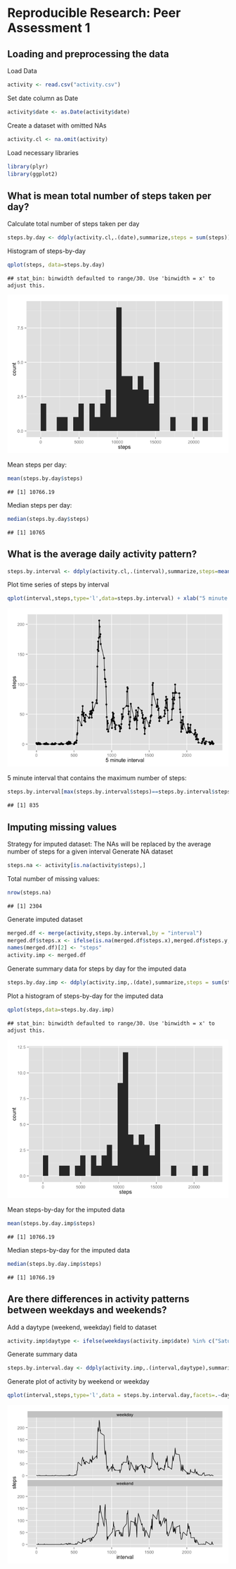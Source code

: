 # Reproducible Research: Peer Assessment 1


## Loading and preprocessing the data
Load Data

```r
activity <- read.csv("activity.csv")
```
Set date column as Date

```r
activity$date <- as.Date(activity$date)
```
Create a dataset with omitted NAs

```r
activity.cl <- na.omit(activity)
```
Load necessary libraries

```r
library(plyr)
library(ggplot2)
```

## What is mean total number of steps taken per day?
Calculate total number of steps taken per day

```r
steps.by.day <- ddply(activity.cl,.(date),summarize,steps = sum(steps))
```
Histogram of steps-by-day

```r
qplot(steps, data=steps.by.day)
```

```
## stat_bin: binwidth defaulted to range/30. Use 'binwidth = x' to adjust this.
```

![](PA1_template_files/figure-html/unnamed-chunk-6-1.png) 

Mean steps per day:

```r
mean(steps.by.day$steps)
```

```
## [1] 10766.19
```

Median steps per day:

```r
median(steps.by.day$steps)
```

```
## [1] 10765
```

## What is the average daily activity pattern?

```r
steps.by.interval <- ddply(activity.cl,.(interval),summarize,steps=mean(steps))
```

Plot time series of steps by interval

```r
qplot(interval,steps,type='l',data=steps.by.interval) + xlab("5 minute interval") + geom_line()
```

![](PA1_template_files/figure-html/unnamed-chunk-10-1.png) 

5 minute interval that contains the maximum number of steps:

```r
steps.by.interval[max(steps.by.interval$steps)==steps.by.interval$steps,1]
```

```
## [1] 835
```

## Imputing missing values
Strategy for imputed dataset: The NAs will be replaced by the average number of steps for a given interval
Generate NA dataset

```r
steps.na <- activity[is.na(activity$steps),]
```
Total number of missing values:

```r
nrow(steps.na)
```

```
## [1] 2304
```
Generate imputed dataset

```r
merged.df <- merge(activity,steps.by.interval,by = "interval")
merged.df$steps.x <- ifelse(is.na(merged.df$steps.x),merged.df$steps.y,merged.df$steps.x)
names(merged.df)[2] <- "steps" 
activity.imp <- merged.df
```
Generate summary data for steps by day for the imputed data

```r
steps.by.day.imp <- ddply(activity.imp,.(date),summarize,steps = sum(steps))
```

Plot a histogram of steps-by-day for the imputed data

```r
qplot(steps,data=steps.by.day.imp)
```

```
## stat_bin: binwidth defaulted to range/30. Use 'binwidth = x' to adjust this.
```

![](PA1_template_files/figure-html/unnamed-chunk-16-1.png) 

Mean steps-by-day for the imputed data

```r
mean(steps.by.day.imp$steps)
```

```
## [1] 10766.19
```
Median steps-by-day for the imputed data

```r
median(steps.by.day.imp$steps)
```

```
## [1] 10766.19
```

## Are there differences in activity patterns between weekdays and weekends?
Add a daytype (weekend, weekday) field to dataset

```r
activity.imp$daytype <- ifelse(weekdays(activity.imp$date) %in% c("Saturday","Sunday"),"weekend","weekday")  
```
Generate summary data

```r
steps.by.interval.day <- ddply(activity.imp,.(interval,daytype),summarize,steps=mean(steps))
```

Generate plot of activity by weekend or weekday

```r
qplot(interval,steps,type='l',data = steps.by.interval.day,facets=.~daytype, geom = "blank") + facet_wrap(~daytype,ncol=1) + geom_line()
```

![](PA1_template_files/figure-html/unnamed-chunk-21-1.png) 
